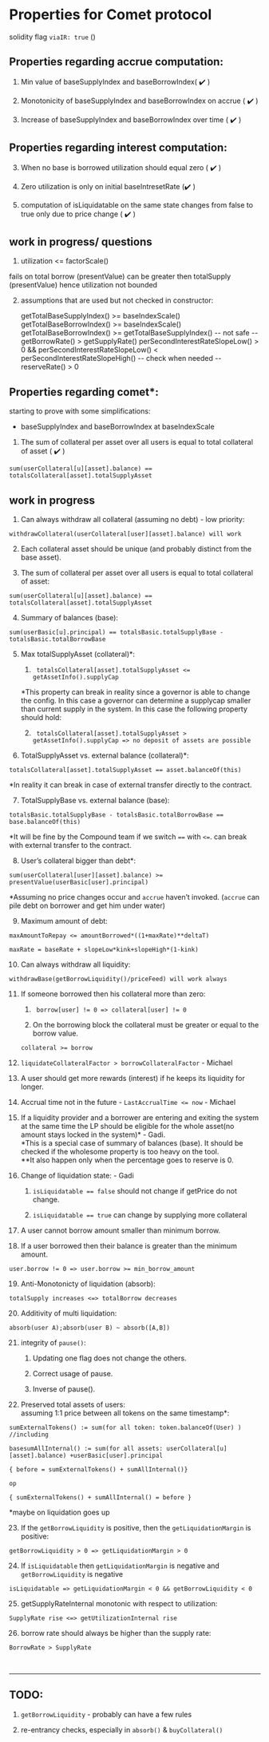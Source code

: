 # Properties for Comet protocol

solidity flag `viaIR: true` ()

## Properties regarding accrue computation:

1. Min value of baseSupplyIndex and baseBorrowIndex( ✔️ )

2. Monotonicity of baseSupplyIndex and baseBorrowIndex on accrue ( ✔️ )

3. Increase of baseSupplyIndex and baseBorrowIndex over time ( ✔️ )



## Properties regarding interest computation: 
3. When no base is borrowed utilization should equal zero ( ✔️ )

4. Zero utilization is only on initial baseIntresetRate  (✔️ )

5. computation of isLiquidatable on the same state changes from false to true only due to price change  ( ✔️ )

## work in progress/ questions 
 1. utilization <= factorScale() 

 fails on total borrow (presentValue) can be greater then totalSupply (presentValue) hence utilization not bounded


  2. assumptions that are used but not checked in constructor:
 
     getTotalBaseSupplyIndex() >= baseIndexScale()       
     getTotalBaseBorrowIndex() >= baseIndexScale()
     getTotalBaseBorrowIndex() >= getTotalBaseSupplyIndex() -- not safe --
    getBorrowRate() > getSupplyRate()
    perSecondInterestRateSlopeLow() > 0 &&  perSecondInterestRateSlopeLow() < perSecondInterestRateSlopeHigh() -- check when needed --
    reserveRate() > 0

 
 
## Properties regarding comet*: 
starting to prove with some simplifications:

- baseSupplyIndex and baseBorrowIndex at baseIndexScale


1. The sum of collateral per asset over all users is equal to total collateral of asset ( ✔️ )
```CVL 
sum(userCollateral[u][asset].balance) == totalsCollateral[asset].totalSupplyAsset
```

## work in progress 

1. Can always withdraw all collateral (assuming no debt) - low priority:
```CVL
withdrawCollateral(userCollateral[user][asset].balance) will work
```

2. Each collateral asset should be unique (and probably distinct from the base asset).

3. The sum of collateral per asset over all users is equal to total collateral of asset:
```CVL 
sum(userCollateral[u][asset].balance) == totalsCollateral[asset].totalSupplyAsset
```

4. Summary of balances (base):
```CVL
sum(userBasic[u].principal) == totalsBasic.totalSupplyBase - totalsBasic.totalBorrowBase
```

5. Max totalSupplyAsset (collateral)*:
    1. ```CVL 
        totalsCollateral[asset].totalSupplyAsset <= getAssetInfo().supplyCap
        ```
    *This property can break in reality since a governor is able to change the config. In this case a governor can determine a supplycap smaller than current supply in the system. In this case the following property should hold:

    2. ```CVL
        totalsCollateral[asset].totalSupplyAsset > getAssetInfo().supplyCap => no deposit of assets are possible
        ```

6. TotalSupplyAsset vs. external balance (collateral)*:
```CVL
totalsCollateral[asset].totalSupplyAsset == asset.balanceOf(this)
```
*In reality it can break in case of external transfer directly to the contract.

7. TotalSupplyBase vs. external balance (base):
```CVL
totalsBasic.totalSupplyBase - totalsBasic.totalBorrowBase == base.balanceOf(this)
```
*It will be fine by the Compound team if we switch `==` with `<=`. can break with external transfer to the contract.

8. User’s collateral bigger than debt*:
```CVL
sum(userCollateral[user][asset].balance) >= presentValue(userBasic[user].principal)
```
*Assuming no price changes occur and `accrue` haven’t invoked. (`accrue` can pile debt on borrower and get him under water)

9. Maximum amount of debt:
```CVL
maxAmountToRepay <= amountBorrowed*((1+maxRate)**deltaT)

maxRate = baseRate + slopeLow*kink+slopeHigh*(1-kink)
```

10. Can always withdraw all liquidity:
```CVL
withdrawBase(getBorrowLiquidity()/priceFeed) will work always
```

11. If someone borrowed then his collateral more than zero:
    1. ```CVL
        borrow[user] != 0 => collateral[user] != 0
        ```
    
    2. On the borrowing block the collateral must be greater or equal to the borrow value.
    ```CVL
    collateral >= borrow
    ```

12. `liquidateCollateralFactor > borrowCollateralFactor` - Michael

13. A user should get more rewards (interest) if he keeps its liquidity for longer.

14. Accrual time not in the future - `LastAccrualTime <= now` - Michael

15. If a liquidity provider and a borrower are entering and exiting the system at the same time the LP should be eligible for the whole asset(no amount stays locked in the system)* - Gadi. </br> 
*This is a special case of summary of balances (base). It should be checked if the wholesome property is too heavy on the tool. </br>
**It also happen only when the percentage goes to reserve is 0.

16. Change of liquidation state: - Gadi
    1. `isLiquidatable == false` should not change if getPrice do not change.
    
    2. `isLiquidatable == true` can change by supplying more collateral

17. A user cannot borrow amount smaller than minimum borrow.

18. If a user borrowed then their balance is greater than the minimum amount.
```CVL
user.borrow != 0 => user.borrow >= min_borrow_amount
```

19. Anti-Monotonicty of liquidation (absorb):
```CVL
totalSupply increases <=> totalBorrow decreases
```

20. Additivity of multi liquidation:
```CVL
absorb(user A);absorb(user B) ~ absorb([A,B])
```

21. integrity of `pause()`:
    1. Updating one flag does not change the others.

    2. Correct usage of pause.

    3. Inverse of pause().

22. Preserved total assets of users: </br>
assuming 1:1 price between all tokens on the same timestamp*:
```CVL
sumExternalTokens() := sum(for all token: token.balanceOf(User) ) //including 

basesumAllInternal() := sum(for all assets: userCollateral[u][asset].balance) +userBasic[user].principal

{ before = sumExternalTokens() + sumAllInternal()}

op

{ sumExternalTokens() + sumAllInternal() = before }
```
*maybe on liquidation goes up

23. If the `getBorrowLiquidity` is positive, then the `getLiquidationMargin` is positive:
```CVL
getBorrowLiquidity > 0 => getLiquidationMargin > 0 
```

24. If `isLiquidatable` then `getLiquidationMargin` is negative and `getBorrowLiquidity` is negative
```CVL
isLiquidatable => getLiquidationMargin < 0 && getBorrowLiquidity < 0
```

25. getSupplyRateInternal monotonic with respect to utilization:
```CVL
SupplyRate rise <=> getUtilizationInternal rise
```

26. borrow rate should always be higher than the supply rate:
```CVL
BorrowRate > SupplyRate
```

</br>

---
## TODO:</br>
1. `getBorrowLiquidity`  - probably can have a few rules

2. re-entrancy checks, especially in `absorb()` & `buyCollateral()`